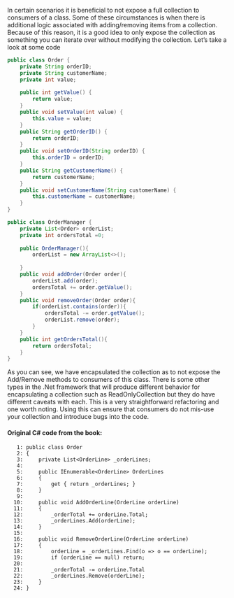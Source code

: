 In certain scenarios it is beneficial to not expose a full collection to consumers of a class. 
Some of these circumstances is when there is additional logic associated with adding/removing items from a collection. 
Because of this reason, it is a good idea to only expose the collection as something you can iterate over without modifying the collection. Let’s take a look at some code

```Java
public class Order {
	private String orderID;
	private String customerName;
	private int value;
	
	public int getValue() {
		return value;
	}
	public void setValue(int value) {
		this.value = value;
	}
	public String getOrderID() {
		return orderID;
	}
	public void setOrderID(String orderID) {
		this.orderID = orderID;
	}
	public String getCustomerName() {
		return customerName;
	}
	public void setCustomerName(String customerName) {
		this.customerName = customerName;
	}
}

public class OrderManager {
	private List<Order> orderList;
	private int ordersTotal =0;
	
	public OrderManager(){
		orderList = new ArrayList<>();
		
	}
	public void addOrder(Order order){
		orderList.add(order);
		ordersTotal += order.getValue();
	}
	public void removeOrder(Order order){
		if(orderList.contains(order)){
			ordersTotal -= order.getValue();
			orderList.remove(order);
		}
	}
	public int getOrdersTotal(){
		return ordersTotal;
	}
}

```

As you can see, we have encapsulated the collection as to not expose the Add/Remove methods to consumers of this class. There is some other types in the .Net framework that will produce different behavior for encapsulating a collection such as ReadOnlyCollection but they do have different caveats with each. This is a very straightforward refactoring and one worth noting. Using this can ensure that consumers do not mis-use your collection and introduce bugs into the code.

#### Original C# code from the book:
``` 
   1: public class Order
   2: {
   3:     private List<OrderLine> _orderLines;
   4:  
   5:     public IEnumerable<OrderLine> OrderLines
   6:     {
   7:         get { return _orderLines; }
   8:     }
   9:  
  10:     public void AddOrderLine(OrderLine orderLine)
  11:     {
  12:         _orderTotal += orderLine.Total;
  13:         _orderLines.Add(orderLine);
  14:     }
  15:  
  16:     public void RemoveOrderLine(OrderLine orderLine)
  17:     {
  18:         orderLine = _orderLines.Find(o => o == orderLine);
  19:         if (orderLine == null) return;
  20:  
  21:         _orderTotal -= orderLine.Total
  22:         _orderLines.Remove(orderLine);
  23:     }
  24: }
 ```